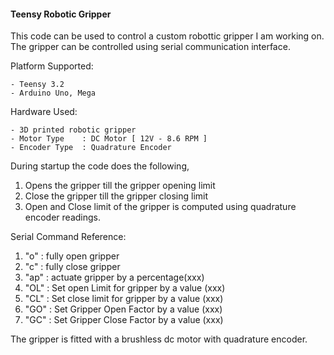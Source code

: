 #### Teensy Robotic Gripper

This code can be used to control a custom robottic gripper I am working on. The gripper can be controlled using serial communication interface. 

Platform Supported:

	- Teensy 3.2
	- Arduino Uno, Mega

Hardware Used:

	- 3D printed robotic gripper 
	- Motor	Type	: DC Motor [ 12V - 8.6 RPM ]
	- Encoder Type	: Quadrature Encoder

During startup the code does the following, 

1. Opens the gripper till the gripper opening limit
2. Close the gripper till the gripper closing limit
3. Open and Close limit of the gripper is computed using quadrature encoder readings.

Serial Command Reference:

1. "o"        : fully open gripper
2. "c"        : fully close gripper
3. "ap<xxx>"  : actuate gripper by a percentage(xxx)
4. "OL<xxx>"  : Set open Limit for gripper by a value (xxx)
5. "CL<xxx>"  : Set close limit for gripper by a value (xxx)
6. "GO<xxx>"  : Set Gripper Open Factor by a value (xxx)
7. "GC<xxx>"  : Set Gripper Close Factor by a value (xxx)

The gripper is fitted with a brushless dc motor with quadrature encoder.
